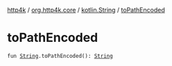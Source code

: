 [http4k](../../index.md) / [org.http4k.core](../index.md) / [kotlin.String](index.md) / [toPathEncoded](./to-path-encoded.md)

# toPathEncoded

`fun `[`String`](https://kotlinlang.org/api/latest/jvm/stdlib/kotlin/-string/index.html)`.toPathEncoded(): `[`String`](https://kotlinlang.org/api/latest/jvm/stdlib/kotlin/-string/index.html)
